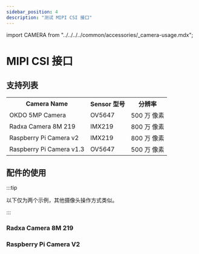 ```yaml
---
sidebar_position: 4
description: "测试 MIPI CSI 接口"
---
```


import CAMERA from "../../../../common/accessories/\_camera-usage.mdx";

# MIPI CSI 接口

## 支持列表

<table>
  <tr>
    <th>Camera Name</th>
    <th>Sensor 型号</th>
    <th>分辨率</th>
  </tr>
  <tr>
    <td>OKDO 5MP Camera</td>
    <td>OV5647</td>
    <td>500 万 像素</td>
  </tr>
  <tr>
    <td>Radxa Camera 8M 219</td>
    <td>IMX219</td>
    <td>800 万 像素</td>
  </tr>
  <tr>
    <td>Raspberry Pi Camera v2</td>
    <td>IMX219</td>
    <td>800 万 像素</td>
  </tr>
  <tr>
    <td>Raspberry Pi Camera v1.3</td>
    <td>OV5647</td>
    <td>500 万 像素</td>
  </tr>
</table>

## 配件的使用

:::tip

以下仅为两个示例，其他摄像头操作方式类似。

:::

### Radxa Camera 8M 219

<CAMERA product="Radxa CM3 IO" camera_connection_img="/img/cm3/cm3-io-radxa-8m-219.webp" model="radxa-cm3-io" rsetup_path="../../radxa-os/rsetup#overlays" camera="Radxa Camera 8M 219" overlays_title="Enable Radxa Camera 8M 219 on CM3 IO v1.34+ CAM1" video_dev="/dev/video0" />

### Raspberry Pi Camera V2

<CAMERA product="Radxa CM3 IO" camera_connection_img="/img/cm3/cm3-io-rpi-cam-v2.webp" model="radxa-cm3-io" rsetup_path="../../radxa-os/rsetup#overlays" camera="Raspberry Pi Camera V2" overlays_title="Enable Raspberry Pi Camera v2 on CM3 IO v1.34+ CAM1" video_dev="/dev/video0" />
